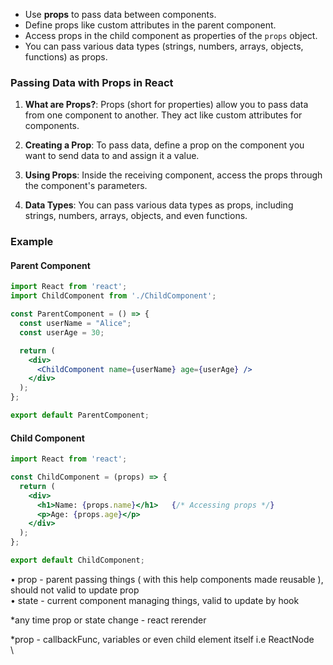 

- Use **props** to pass data between components.
- Define props like custom attributes in the parent component.
- Access props in the child component as properties of the `props` object.
- You can pass various data types (strings, numbers, arrays, objects, functions) as props.



### Passing Data with Props in React

1. **What are Props?**: Props (short for properties) allow you to pass data from one component to another. They act like custom attributes for components.

2. **Creating a Prop**: To pass data, define a prop on the component you want to send data to and assign it a value.

3. **Using Props**: Inside the receiving component, access the props through the component's parameters.

4. **Data Types**: You can pass various data types as props, including strings, numbers, arrays, objects, and even functions.

### Example

#### Parent Component

```jsx
import React from 'react';
import ChildComponent from './ChildComponent';

const ParentComponent = () => {
  const userName = "Alice";
  const userAge = 30;

  return (
    <div>
      <ChildComponent name={userName} age={userAge} />
    </div>
  );
};

export default ParentComponent;
```

#### Child Component

```jsx
import React from 'react';

const ChildComponent = (props) => {
  return (
    <div>
      <h1>Name: {props.name}</h1>   {/* Accessing props */}
      <p>Age: {props.age}</p>
    </div>
  );
};

export default ChildComponent;
```




• prop - parent passing things ( with this help components made reusable ), should not valid to update prop  
• state - current component managing things, valid to update by hook  
  
*any time prop or state change - react rerender  
  
  
*prop - callbackFunc, variables or even child element itself i.e ReactNode  
  \
  


